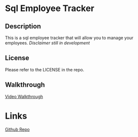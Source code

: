 # Sql Employee Tracker

## Description

This is a sql employee tracker that will allow you to manage your employees. *Disclaimer still in development*

## License

Please refer to the LICENSE in the repo.

## Walkthrough

[Video Walkthrough](https://watch.screencastify.com/v/AolYit6qsi6h5OSosHF4)

# Links

[Github Repo](https://github.com/connorg45/sql-employee-tracker)